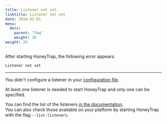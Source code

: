 ```yaml
---
title: Listener not set
linktitle: Listener not set
date: 2018-02-01
menu:
  docs:
    parent: "faq"
    weight: 20
weight: 20
---
```

After starting HoneyTrap, the following error appears:

```bash
Listener not set
```
----------

You didn't configure a listener in your [configuration file](/manuals/basic-configuration/).

At least one listener is needed to start HoneyTrap and only one can be specified.

You can find the list of the listeners [in the documentation](/listeners/#listeners-available).  
You can also check those available on your platform by starting HoneyTrap with the flag `--list-listeners`.
